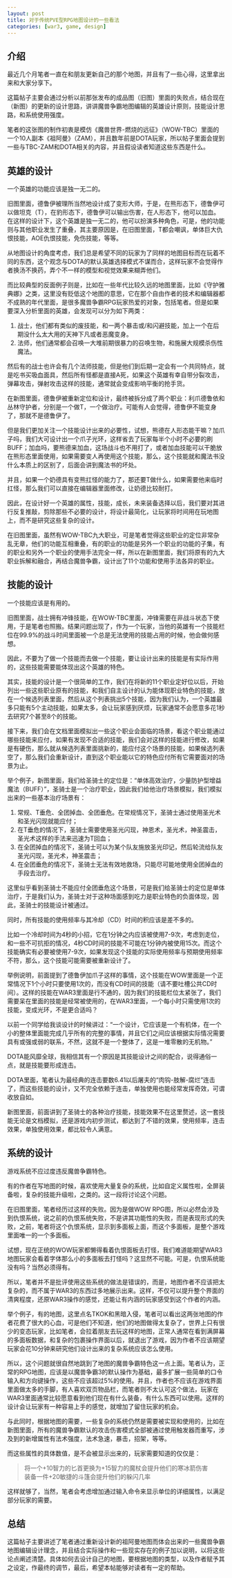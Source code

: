```yaml
---
layout: post
title: 对于传统PVE型RPG地图设计的一些看法
categories: [war3, game, design]
---
```


## 介绍

最近几个月笔者一直在和朋友更新自己的那个地图，并且有了一些心得，这里拿出来和大家分享下。

这篇帖子主要会通过分析以前那张发布的成品图（旧图）里面的失败点，结合现在（新图）的更新的设计思路，讲讲魔兽争霸地图编辑的英雄设计原则，技能设计思路，和系统使用强度。

笔者的这张图的制作初衷是模仿《魔兽世界-燃烧的远征》（WOW-TBC）里面的一个10人副本《祖阿曼》（ZAM），并且数年前是DOTA玩家，所以帖子里面会提到一些与TBC-ZAM和DOTA相关的内容，并且假设读者知道这些东西是什么。

## 英雄的设计

一个英雄的功能应该是独一无二的。

旧图里面，德鲁伊被理所当然地设计成了变形大师，于是，在熊形态下，德鲁伊可以做坦克（T），在豹形态下，德鲁伊可以输出伤害，在人形态下，他可以加血。在这样的设计下，这个英雄是独一无二的，他可以扮演多种角色，可是，他的功能则与其他职业发生了重叠，其主要原因是，在旧图里面，T都会嘲讽，单体巨大仇恨技能，AOE仇恨技能，免伤技能，等等。

从地图设计的角度考虑，我们总是希望不同的玩家为了同样的地图目标而在玩着不同的东西，这个观念与DOTA的默认英雄选择模式不谋而合，这样玩家不会觉得作者换汤不换药，弄个不一样的模型和视觉效果来糊弄他们。

而比较典型的反面例子则是，比如在一些年代比较久远的地图里面，比如《守护雅典娜》之类，这里没有贬低这个地图的意思，它在那个自由作者的技术和编辑器都不成熟的年代里面，是很多魔兽争霸RPG玩家热爱的对象，包括笔者。但是如果要深入分析里面的英雄，会发现可以分为如下两类：

1. 战士，他们都有类似的废技能，和一两个暴击或/和闪避技能，加上一个在后期没什么太大用的天神下凡或者恶魔变身。
2. 法师，他们通常都会召唤一大堆前期很暴力的召唤生物，和施展大规模杀伤性魔法。

然后有的战士也许会有几个法师技能，但是他们到后期一定会有一个共同特点，就是吃书买吸血面具，然后所有怪都是直接A死，如果这个英雄有幸自带分裂攻击，弹幕攻击，弹射攻击这样的技能，通常就会变成影响平衡的抢手货。

在新图里面，德鲁伊被重新定位和设计，最终被拆分成了两个职业：利爪德鲁依和丛林守护者，分别是一个做T，一个做治疗。可能有人会觉得，德鲁伊不能变身了，那就不是德鲁伊了。

但是我们更加关注一个技能设计出来的必要性，试想，熊德在人形态能干嘛？加爪子吗，我们大可设计出一个爪子光环，这样省去了玩家每半个小时不必要的刷BUFF；加血吗，要熊德来加血，这场战斗也不用打了，或者加血技能可以干脆放在熊形态里面使用，如果需要变人再使用这个技能，那么，这个技能就和魔法书没什么本质上的区别了，后面会讲到魔法书的坏处。

并且，如果一个奶德具有变熊扛怪的能力了，那还要T做什么，如果需要他来临时扛怪，那么我们可以直接在编辑器里面修改，让奶德比较耐打。

因此，在设计好一个英雄的属性，技能，成长，未来装备选择以后，我们要对其进行反复推敲，剪除那些不必要的设计，将设计最简化，让玩家将时间用在玩地图上，而不是研究这些复杂的设计。

在旧图里面，虽然有WOW-TBC九大职业，可是笔者觉得这些职业的定位非常杂乱无章，他们的功能互相重叠，有的职业的功能是另外一个职业的功能的子集，有的职业和另外一个职业的使用手法完全一样，所以在新图里面，我们将原有的九大职业拆解和融合，再结合魔兽争霸，设计出了11个功能和使用手法各异的职业。

## 技能的设计

一个技能应该是有用的。

旧图里面，战士拥有冲锋技能，在WOW-TBC里面，冲锋需要在非战斗状态下使用，于是笔者也照搬。结果问题出现了，作为一个玩家，当他的英雄有一个技能栏位在99.9%的战斗时间里面被一个总是无法使用的技能占用的时候，他会做何感想。

因此，不要为了做一个技能而去做一个技能，要让设计出来的技能是有实际作用的，这些技能需要能体现出这个英雄的特色。

其实，技能的设计是一个很简单的工作，我们在将新的11个职业定好位以后，开始列出一些这些职业原有的技能，和我们自主设计的认为能体现职业特色的技能，放在一个候选列表里面，然后从这个列表挑出5个技能，因为我们认为，一个英雄最多只能有5个主动技能，如果太多，会让玩家感到厌烦，玩家通常不会愿意多花1秒去研究7个甚至8个的技能。

接下来，我们会在文档里面模拟出一些这个职业会面临的场景，看这个职业能通过哪些技能来应付，如果有发现不合适的技能，我们会对这样的技能进行修改，如果是有硬伤，那么就从候选列表里面挑新的，能应付这个场景的技能，如果候选列表空了，那么我们会重新设计，直到这个职业能以它的特色应付所有它需要面对的场景为止。

举个例子，新图里面，我们给圣骑士的定位是：“单体高效治疗，少量防护型增益魔法（BUFF）”，圣骑士是一个治疗职业，因此我们给他治疗场景模拟，我们模拟出来的一些基本治疗场景有：

1. 常规、T垂危、全团掉血、全团垂危。在常规情况下，圣骑士通过使用圣光术和圣光闪现就能应付；
2. 在T垂危的情况下，圣骑士需要使用圣光闪现，神恩术，圣光术，神圣震击，圣光术这样的手法来迅速为T回血；
3. 在全团掉血的情况下，圣骑士可以为某个队友施放圣光印记，然后轮流给队友圣光闪现，圣光术，神圣震击；
4. 在全团垂危的情况下，圣骑士无法有效地救场，只能尽可能地使用全团掉血的手段去治疗。

这里似乎看到圣骑士不能应付全团垂危这个场景，可是我们给圣骑士的定位是单体治疗，于是我们认为，圣骑士对于这种场面感到吃力是职业特色的负面体现，因此，圣骑士的技能设计被通过。

同时，所有技能的使用频率与其冷却（CD）时间的积应该是差不多的。

比如一个冷却时间为4秒的小招，它在1分钟之内应该被使用7-9次，考虑到走位，和一些不可抗拒的情况，4秒CD时间的技能不可能在1分钟内被使用15次。而这个技能确实有必要被使用7-9次，如果发现这个技能的实际使用频率与预期使用频率不符，那么，这个技能可能需要被重新设计了。

举例说明，前面提到了德鲁伊加爪子这样的事情，这个技能在WOW里面是一个正常情况下1个小时只要使用1次的，而没有CD时间的技能（请不要吐槽公共CD时间）。这样的技能在WAR3里面是行不通的，因为我们的技能栏位太紧张了，我们需要呆在里面的技能是经常被使用的，在WAR3里面，一个每小时只需使用1次的技能，变成光环，不是更合适吗？

以前一个同学给我谈设计的时候讲过：“一个设计，它应该是一个有机体，在一个小的整体里面能完成几乎所有的完整的事情，并且它们之间应该根据实际情况需要具有或强或弱的联系，不然，这就不是一个整体了，这是一堆零散的无机物。”

DOTA能风靡全球，我相信其有一个原因是其技能设计之间的配合，说得通俗一点，就是技能要形成连击。

DOTA里面，笔者认为最经典的连击要数6.41以后屠夫的“肉钩-肢解-腐烂”连击了，而这些技能的设计，又不完全依赖于连击，单独使用也能经常发挥奇效，可谓收放自如。

新图里面，前面讲到了圣骑士的各种治疗技能，技能效果不在这里赘述，这一套技能无论是文档模拟，还是游戏内初步测试，都达到了不错的效果，使用频率，连击效果，单独使用效果，都比较令人满意。

## 系统的设计

游戏系统不应过度违反魔兽争霸特色。

有的作者在写地图的时候，喜欢使用大量复杂的系统，比如自定义属性啦，全屏装备啦，复杂的技能升级啦，之类的。这一段将讨论这个问题。

在旧图里面，笔者经历过这样的失败。因为是做WOW RPG图，所以必然会涉及到仇恨系统，说之前的仇恨系统失败，不是讲其功能性的失败，而是表现形式的失败，之前，笔者将这个仇恨系统，显示到多面板上面，而这个多面板，是整个游戏里面唯一的一个多面板。

试想，现在正统的WOW玩家都懒得看着仇恨面板去打怪，我们难道能期望WAR3地图玩家会看着字体那么小的多面板去打怪吗？这显然不可能。可是，仇恨系统能没有吗？当然必须得有。

所以，笔者并不是批评使用这些系统的做法是错误的，而是，地图作者不应该把太复杂的，而不属于WAR3的东西过多地展示出来。这样，不仅可以提升整个界面的清爽程度，还原WAR3操作的感觉，还能让有内涵的玩家感受到这个作者的内涵。

举个例子，有的地图，这里点名TKOK和黑暗入侵，笔者可以看出这两张地图的作者花费了很大的心血，可是他们不知道，他们的地图做得太复杂了，世界上只有很少的变态玩家，比如笔者，会拉着朋友去玩这样的地图，正常人通常在看到满屏幕的多面板数据，和复杂的包裹操作界面以后，就退出了游戏，因为作者不应该期望玩家会花10分钟来研究他们设计出来的复杂系统应该怎么使用。

所以，这个问题就很自然地跳到了地图的魔兽争霸特色这一点上面。笔者认为，正常的RPG地图，应该是以魔兽争霸3的默认操作为基础，最多扩展一些简单的口令输入和方向键操作，这些不应该超过5%的使用。并且，作者也不应该在游戏界面里面做太多的手脚，有人喜欢双页物品栏，而笔者则不太认可这个做法，玩家在WAR3里面通常比较愿意看到他们现在有什么装备，有什么东西可以使用。这样的设计会让玩家有一种容易上手的感觉，就增加了留住玩家的机会。

与此同时，根据地图的需要，一些复杂的系统仍然是需要被实现和使用的，比如在新图里面，所有的魔兽争霸默认的攻击伤害模式全部被通过使用触发器而重写，涉及到的新增属性有法术强度，法术急速，暴击，招架，等等。

而这些属性的具体数值，是不会被显示出来的，玩家需要知道的仅仅是：

>将一个+10智力的匕首更换为+15智力的魔杖会提升他们的寒冰箭伤害  
装备一件+20敏捷的斗篷会提升他们的躲闪几率

这样就够了，当然，笔者会考虑增加通过输入命令来显示单位的详细属性，以满足部分玩家的需要。

## 总结

这篇帖子主要讲述了笔者通过重新设计新的祖阿曼地图而体会出来的一些魔兽争霸地图编辑设计理念，并且结合实际操作和一些现实存在的例子加以说明，以将这些论点阐述清楚。具体如何去设计自己的地图，要根据地图的类型，以及作者赋予其之设定，作最终的调节，最后，希望本帖能够对读者有一定的帮助。
